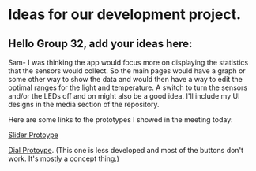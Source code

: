# Ideas for our development project.

## Hello Group 32, add your ideas here:

Sam- 
I was thinking the app would focus more on displaying the statistics that the sensors would collect.
So the main pages would have a graph or some other way to show the data and would then have a way to edit the optimal ranges for the light and temperature. A switch to turn the sensors and/or the LEDs off and on might also be a good idea. 
I'll include my UI designs in the media section of the repository.

Here are some links to the prototypes I showed in the meeting today:

[Slider Protoype](https://marvelapp.com/47bgjcf)

[Dial Protoype](https://marvelapp.com/11j09dh6). (This one is less developed and most of the buttons don't work. It's mostly a concept thing.)

